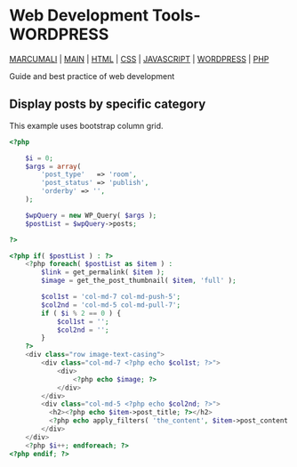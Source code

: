 # Web Development Tools- WORDPRESS

[MARCUMALI](https://marcumali.github.io) | 
[MAIN](https://github.com/marcumali/wiki) | [HTML](https://github.com/marcumali/wiki-html) | [CSS](https://github.com/marcumali/wiki-css) | [JAVASCRIPT](https://github.com/marcumali/wiki-javascript) | [WORDPRESS](https://github.com/marcumali/wiki-wordpress) | [PHP](https://github.com/marcumali/wiki-php)

Guide and best practice of web development

## Display posts by specific category
   This example uses bootstrap column grid.
```php
<?php

    $i = 0;
	$args = array(
		'post_type'   => 'room',
        'post_status' => 'publish',
        'orderby' => '',
	);

	$wpQuery = new WP_Query( $args );
	$postList = $wpQuery->posts;

?>

<?php if( $postList ) : ?>
    <?php foreach( $postList as $item ) :
        $link = get_permalink( $item );
        $image = get_the_post_thumbnail( $item, 'full' );

        $col1st = 'col-md-7 col-md-push-5';
        $col2nd = 'col-md-5 col-md-pull-7';
        if ( $i % 2 == 0 ) {
            $col1st = '';
            $col2nd = '';
        }
    ?>
    <div class="row image-text-casing">
        <div class="col-md-7 <?php echo $col1st; ?>">
            <div>
                <?php echo $image; ?>
            </div>
        </div>
        <div class="col-md-5 <?php echo $col2nd; ?>">
          <h2><?php echo $item->post_title; ?></h2>
          <?php echo apply_filters( 'the_content', $item->post_content ); ?>
        </div>
    </div>
    <?php $i++; endforeach; ?>
<?php endif; ?>
```

